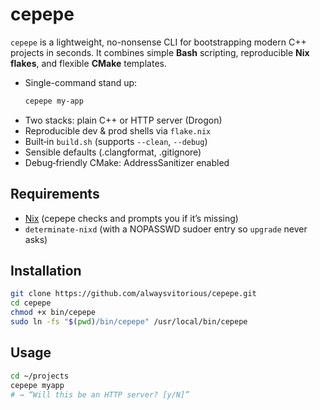 # cepepe

`cepepe` is a lightweight, no-nonsense CLI for bootstrapping modern C++ projects
in seconds. It combines simple **Bash** scripting, reproducible **Nix flakes**,
and flexible **CMake** templates.

- Single-command stand up:
  ```bash
  cepepe my-app
  ```
- Two stacks: plain C++ or HTTP server (Drogon)
- Reproducible dev & prod shells via `flake.nix`
- Built‑in `build.sh` (supports `--clean`, `--debug`)
- Sensible defaults (.clangformat, .gitignore)
- Debug‑friendly CMake: AddressSanitizer enabled

## Requirements

- [Nix](https://nixos.org) (cepepe checks and prompts you if it’s missing)
- `determinate-nixd` (with a NOPASSWD sudoer entry so `upgrade` never asks)

## Installation

```bash
git clone https://github.com/alwaysvitorious/cepepe.git
cd cepepe
chmod +x bin/cepepe
sudo ln -fs "$(pwd)/bin/cepepe" /usr/local/bin/cepepe
```

## Usage

```bash
cd ~/projects
cepepe myapp
# → “Will this be an HTTP server? [y/N]”
```
